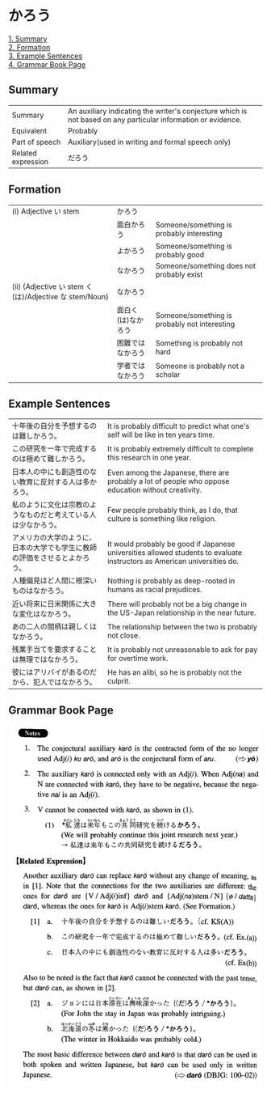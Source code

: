 # かろう

[1. Summary](#summary)<br>
[2. Formation](#formation)<br>
[3. Example Sentences](#example-sentences)<br>
[4. Grammar Book Page](#grammar-book-page)<br>


## Summary

<table><tr>   <td>Summary</td>   <td>An auxiliary indicating the writer's conjecture which is not based on any particular information or evidence.</td></tr><tr>   <td>Equivalent</td>   <td>Probably</td></tr><tr>   <td>Part of speech</td>   <td>Auxiliary(used in writing and formal speech only)</td></tr><tr>   <td>Related expression</td>   <td>だろう</td></tr></table>

## Formation

<table class="table"> <tbody><tr class="tr head"> <td class="td"><span class="numbers">(i)</span> <span> <span class="bold">Adjective い stem</span></span></td> <td class="td"><span class="concept">かろう</span> </td> <td class="td"><span>&nbsp;</span></td> </tr> <tr class="tr"> <td class="td"><span>&nbsp;</span></td> <td class="td"><span>面白<span class="concept">かろう</span></span> </td> <td class="td"><span>Someone/something is probably interesting</span></td> </tr> <tr class="tr"> <td class="td"><span>&nbsp;</span></td> <td class="td"><span>よ<span class="concept">かろう</span></span> </td> <td class="td"><span>Someone/something is probably good</span></td> </tr> <tr class="tr"> <td class="td"><span>&nbsp;</span></td> <td class="td"><span>な<span class="concept">かろう</span></span> </td> <td class="td"><span>Someone/something does not probably exist</span></td> </tr> <tr class="tr head"> <td class="td"><span class="numbers">(ii)</span> <span class="bold">{Adjective い stem く (は)/Adjective な    stem/Noun}</span></td> <td class="td"><span class="concept">なかろう</span> </td> <td class="td"><span>&nbsp;</span></td> </tr> <tr class="tr"> <td class="td"><span>&nbsp;</span></td> <td class="td"><span>面白く</span><span>(は)<span class="concept">なかろう</span></span></td> <td class="td"><span>Someone/something is probably not    interesting</span></td> </tr> <tr class="tr"> <td class="td"><span>&nbsp;</span></td> <td class="td"><span>困難では<span class="concept">なかろう</span></span> </td> <td class="td"><span>Something is probably not hard</span></td> </tr> <tr class="tr"> <td class="td"><span>&nbsp;</span></td> <td class="td"><span>学者では<span class="concept">なかろう</span></span> </td> <td class="td"><span>Someone is probably not a scholar</span></td> </tr> </tbody></table>

## Example Sentences

<table><tr>   <td>十年後の自分を予想するのは難しかろう。</td>   <td>It is probably difficult to predict what one's self will be like in ten years time.</td></tr><tr>   <td>この研究を一年で完成するのは極めて難しかろう。</td>   <td>It is probably extremely difficult to complete this research in one year.</td></tr><tr>   <td>日本人の中にも創造性のない教育に反対する人は多かろう。</td>   <td>Even among the Japanese, there are probably a lot of people who oppose education without creativity.</td></tr><tr>   <td>私のように文化は宗教のようなものだと考えている人は少なかろう。</td>   <td>Few people probably think, as I do, that culture is something like religion.</td></tr><tr>   <td>アメリカの大学のように、日本の大学でも学生に教師の評価をさせるとよかろう。</td>   <td>It would probably be good if Japanese universities allowed students to evaluate instructors as American universities do.</td></tr><tr>   <td>人種偏見ほど人間に根深いものはなかろう。</td>   <td>Nothing is probably as deep-rooted in humans as racial prejudices.</td></tr><tr>   <td>近い将来に日米関係に大きな変化はなかろう。</td>   <td>There will probably not be a big change in the US-Japan relationship in the near future.</td></tr><tr>   <td>あの二人の間柄は親しくはなかろう。</td>   <td>The relationship between the two is probably not close.</td></tr><tr>   <td>残業手当てを要求することは無理ではなかろう。</td>   <td>It is probably not unreasonable to ask for pay for overtime work.</td></tr><tr>   <td>彼にはアリバイがあるのだから、犯人ではなかろう。</td>   <td>He has an alibi, so he is probably not the culprit.</td></tr></table>

## Grammar Book Page

![](../img/Intermediateかろう.png)

